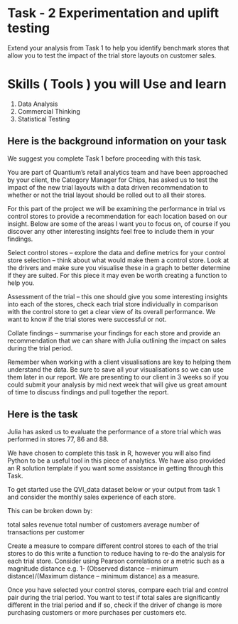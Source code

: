 # Task - 2 Experimentation and uplift testing
Extend your analysis from Task 1 to help you identify benchmark stores that allow you to test the impact of the trial store layouts on customer sales.

# Skills ( Tools ) you will Use and learn
1. Data Analysis
2. Commercial Thinking 
3. Statistical Testing 

## Here is the background information on your task
We suggest you complete Task 1 before proceeding with this task. 

You are part of Quantium’s retail analytics team and have been approached by your client, the Category Manager for Chips, has asked us to test the impact of the new trial layouts with a data driven recommendation to whether or not the trial layout should be rolled out to all their stores.


For this part of the project we will be examining the performance in trial vs control stores to provide a recommendation for each location based on our insight. Below are some of the areas I want you to focus on, of course if you discover any other interesting insights feel free to include them in your findings.

Select control stores – explore the data and define metrics for your control store selection – think about what would make them a control store. Look at the drivers and make sure you visualise these in a graph to better determine if they are suited. For this piece it may even be worth creating a function to help you. 

Assessment of the trial – this one should give you some interesting insights into each of the stores, check each trial store individually in comparison with the control store to get a clear view of its overall performance. We want to know if the trial stores were successful or not. 

Collate findings – summarise your findings for each store and provide an recommendation that we can share with Julia outlining the impact on sales during the trial period.

Remember when working with a client visualisations are key to helping them understand the data. Be sure to save all your visualisations so we can use them later in our report. We are presenting to our client in 3 weeks so if you could submit your analysis by mid next week that will give us great amount of time to discuss findings and pull together the report.

## Here is the task
Julia has asked us to evaluate the performance of a store trial which was performed in stores 77, 86 and 88.

We have chosen to complete this task in R, however you will also find Python to be a useful tool in this piece of analytics. We have also provided an R solution template if you want some assistance in getting through this Task.

To get started use the QVI_data dataset below or your output from task 1 and consider the monthly sales experience of each store. 

This can be broken down by:

total sales revenue
total number of customers
average number of transactions per customer

Create a measure to compare different control stores to each of the trial stores to do this write a function to reduce having to re-do the analysis for each trial store. Consider using Pearson correlations or a metric such as a magnitude distance e.g. 1- (Observed distance – minimum distance)/(Maximum distance – minimum distance) as a measure.

Once you have selected your control stores, compare each trial and control pair during the trial period. You want to test if total sales are significantly different in the trial period and if so, check if the driver of change is more purchasing customers or more purchases per customers etc.





